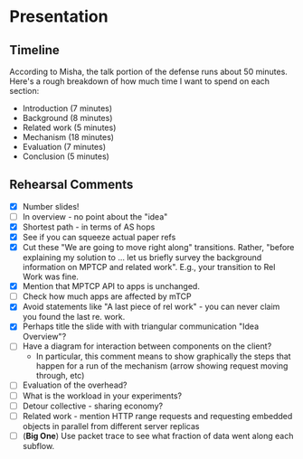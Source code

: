 Presentation
============

Timeline
--------

According to Misha, the talk portion of the defense runs about 50 minutes.
Here's a rough breakdown of how much time I want to spend on each section:

- Introduction (7 minutes)
- Background (8 minutes)
- Related work (5 minutes)
- Mechanism (18 minutes)
- Evaluation (7 minutes)
- Conclusion (5 minutes)

Rehearsal Comments
------------------

- [x] Number slides!
- [ ] In overview - no point about the "idea"
- [x] Shortest path - in terms of AS hops
- [x] See if you can squeeze actual paper refs
- [x] Cut these "We are going to move right along" transitions. Rather, "before
  explaining my solution to ... let us briefly survey the background information
  on MPTCP and related work". E.g., your transition to Rel Work was fine.
- [x] Mention that MPTCP API to apps is unchanged.
- [ ] Check how much apps are affected by mTCP
- [x] Avoid statements like "A last piece of rel work" - you can never claim you
  found the last re. work.
- [x] Perhaps title the slide with with triangular communication "Idea
  Overview"?
- [ ] Have a diagram for interaction between components on the client?
  - In particular, this comment means to show graphically the steps that happen
    for a run of the mechanism (arrow showing request moving through, etc)
- [ ] Evaluation of the overhead?
- [ ] What is the workload in your experiments?
- [ ] Detour collective - sharing economy?
- [ ] Related work - mention HTTP range requests and requesting embedded objects
  in parallel from different server replicas
- [ ] (**Big One**) Use packet trace to see what fraction of data went along
  each subflow.
